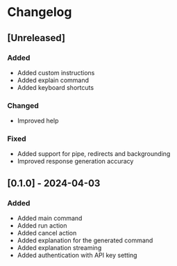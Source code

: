 # Changelog

## [Unreleased]

### Added

- Added custom instructions
- Added explain command
- Added keyboard shortcuts

### Changed

- Improved help

### Fixed

- Added support for pipe, redirects and backgrounding
- Improved response generation accuracy

## [0.1.0] - 2024-04-03

### Added

- Added main command
- Added run action
- Added cancel action
- Added explanation for the generated command
- Added explanation streaming
- Added authentication with API key setting
